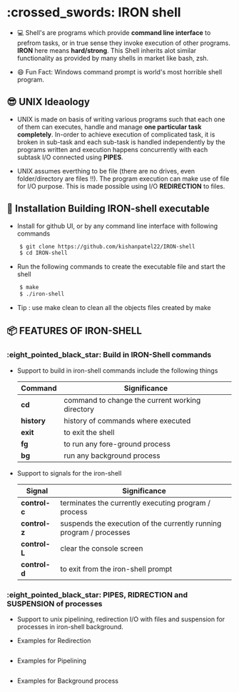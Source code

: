 # :crossed\_swords: IRON shell

* 💻 Shell's are programs which provide **command line interface** to prefrom tasks,
  or in true sense they invoke execution of other programs. **IRON** here means 
  **hard/strong**. This Shell inherits alot similar functionality as provided 
  by many shells in market like bash, zsh. 
 
* 😄 Fun Fact: Windows command prompt is world's most horrible shell program.

## :sunglasses: UNIX Ideaology 

* UNIX is made on basis of writing various programs such that each one of them 
  can executes, handle and manage **one particular task completely**. In-order 
  to achieve execution of complicated task, it is broken in sub-task and each
  sub-task is handled independently by the programs written and execution
  happens concurrently with each subtask I/O connected using **PIPES**.

* UNIX assumes everthing to be file (there are no drives, even folder/directory 
  are files !!). The program execution can make use of file for I/O purpose.
  This is made possible using I/O **REDIRECTION** to files.

## :wrench: Installation Building IRON-shell executable 

* Install for github UI, or by any command line interface with following commands 

```sh
    $ git clone https://github.com/kishanpatel22/IRON-shell
    $ cd IRON-shell
```

* Run the following commands to create the executable file and start the shell

```sh
    $ make
    $ ./iron-shell
```

* Tip : use make clean to clean all the objects files created by make 


## :package: FEATURES OF IRON-SHELL

### :eight\_pointed\_black\_star: Build in IRON-Shell commands 

* Support to build in iron-shell commands include the following things 
    
    |  Command    | Significance                                    |
    |-------------|-------------------------------------------------|
    | **cd**      | command to change the current working directory |
    | **history** | history of commands where executed              |
    | **exit**    | to exit the shell                               |
    | **fg**      | to run any fore-ground process                  |
    | **bg**      | run any background process                      |

* Support to signals for the iron-shell 
    
    |  Signal       | Significance                                    |
    |---------------|-------------------------------------------------|
    | **control-c** | terminates the currently executing program / process |
    | **control-z** | suspends the execution of the currently running program / processes |
    | **control-L** | clear the console screen |
    | **control-d** | to exit from the iron-shell prompt |

### :eight\_pointed\_black\_star: PIPES, RIDRECTION and SUSPENSION of processes

* Support to unix pipelining, redirection I/O with files and suspension for 
  processes in iron-shell background.

* Examples for Redirection

```sh
```

* Examples for Pipelining 

```sh
```


* Examples for Background process 

```sh
```

